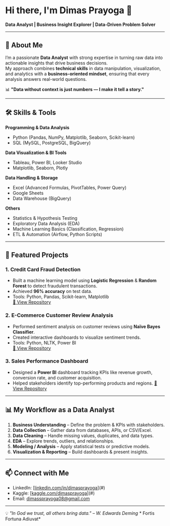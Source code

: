 # Hi there, I'm Dimas Prayoga 👋  
**Data Analyst | Business Insight Explorer | Data-Driven Problem Solver**

---

## 🚀 About Me  
I’m a passionate **Data Analyst** with strong expertise in turning raw data into actionable insights that drive business decisions.  
My approach combines **technical skills** in data manipulation, visualization, and analytics with a **business-oriented mindset**, ensuring that every analysis answers real-world questions.

📊 **"Data without context is just numbers — I make it tell a story."**

---

## 🛠 Skills & Tools

**Programming & Data Analysis**
- Python (Pandas, NumPy, Matplotlib, Seaborn, Scikit-learn)
- SQL (MySQL, PostgreSQL, BigQuery)


**Data Visualization & BI Tools**
- Tableau, Power BI, Looker Studio
- Matplotlib, Seaborn, Plotly

**Data Handling & Storage**
- Excel (Advanced Formulas, PivotTables, Power Query)
- Google Sheets
- Data Warehouse (BigQuery)

**Others**
- Statistics & Hypothesis Testing
- Exploratory Data Analysis (EDA)
- Machine Learning Basics (Classification, Regression)
- ETL & Automation (Airflow, Python Scripts)

---

## 📂 Featured Projects

### 1. **Credit Card Fraud Detection**
- Built a machine learning model using **Logistic Regression** & **Random Forest** to detect fraudulent transactions.
- Achieved **96% accuracy** on test data.
- Tools: Python, Pandas, Scikit-learn, Matplotlib  
[🔗 View Repository](#)

### 2. **E-Commerce Customer Review Analysis**
- Performed sentiment analysis on customer reviews using **Naïve Bayes Classifier**.
- Created interactive dashboards to visualize sentiment trends.
- Tools: Python, NLTK, Power BI  
[🔗 View Repository](#)

### 3. **Sales Performance Dashboard**
- Designed a **Power BI** dashboard tracking KPIs like revenue growth, conversion rate, and customer acquisition.
- Helped stakeholders identify top-performing products and regions.
[🔗 View Repository](#)

---

## 📊 My Workflow as a Data Analyst

1. **Business Understanding** – Define the problem & KPIs with stakeholders.
2. **Data Collection** – Gather data from databases, APIs, or CSV/Excel.
3. **Data Cleaning** – Handle missing values, duplicates, and data types.
4. **EDA** – Explore trends, outliers, and relationships.
5. **Modeling / Analysis** – Apply statistical tests or predictive models.
6. **Visualization & Reporting** – Build dashboards & present insights.

---

## 📫 Connect with Me

- LinkedIn: [[linkedin.com/in/dimasprayoga](https://www.linkedin.com/in/dimas-prayogaa/)](#)
- Kaggle: [[kaggle.com/dimasprayoga](https://www.kaggle.com/dimasprayoga)](#)
- Email: dimassprayoga08@gmail.com

---

💡 *"In God we trust, all others bring data." – W. Edwards Deming*
    * Fortis Fortuna Adiuvat*
